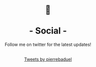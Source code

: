 <br>
<h1 align=center>
📢  <br><br>
- Social - 
</h1>


<p align=center>
Follow me on twitter for the latest updates!  <br><br> </p>


    
<div class="jekyll-twitter-plugin" align="center">
    <div class="jekyll-twitter-plugin"><a class="twitter-timeline" data-width="500" data-tweet-limit="5" href="https://twitter.com/pierrebaduel?ref_src=twsrc%5Etfw">Tweets by pierrebaduel</a>
    <script async="" src="https://platform.twitter.com/widgets.js" charset="utf-8"></script>
    </div>
</div>
